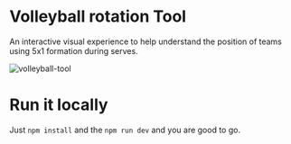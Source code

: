 # Volleyball rotation Tool

An interactive visual experience to help understand the position of teams using 5x1 formation during serves.

![volleyball-tool](https://github.com/user-attachments/assets/1c92efef-af79-45b5-82cc-5663401c2bd0)

# Run it locally

Just `npm install` and the `npm run dev` and you are good to go.
